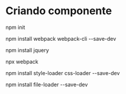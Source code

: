# Criando componente

npm init

npm install webpack webpack-cli --save-dev

npm install jquery

npx webpack

npm install style-loader css-loader --save-dev

npm install file-loader --save-dev
